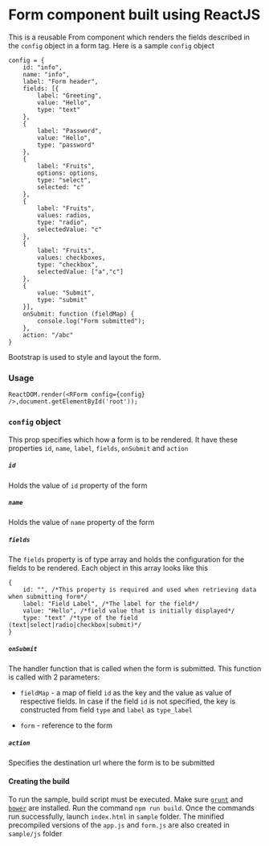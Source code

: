 # Form component built using ReactJS

This is a reusable From component which renders the fields described in the `config` object in a form tag. Here is a sample `config` object

    config = {
        id: "info",
        name: "info",
        label: "Form header",
        fields: [{
            label: "Greeting",
            value: "Hello",
            type: "text"
        },
        {
            label: "Password",
            value: "Hello",
            type: "password"
        },
        {
            label: "Fruits",
            options: options,
            type: "select",
            selected: "c"
        },
        {
            label: "Fruits",
            values: radios,
            type: "radio",
            selectedValue: "c"
        },
        {
            label: "Fruits",
            values: checkboxes,
            type: "checkbox",
            selectedValue: ["a","c"]
        },
        {
            value: "Submit",
            type: "submit"
        }],
        onSubmit: function (fieldMap) {
            console.log("Form submitted");
        },
        action: "/abc"
    }


Bootstrap is used to style and layout the form.

### Usage

    ReactDOM.render(<RForm config={config} />,document.getElementById('root'));

### `config` object

This prop specifies which how a form is to be rendered. It have these properties `id`, `name`, `label`, `fields`, `onSubmit` and `action`

##### `id`

Holds the value of `id` property of the form

##### `name`

Holds the value of `name` property of the form

##### `fields`

The `fields` property is of type array and holds the configuration for the fields to be rendered. Each object in this array looks like this

    {
        id: "", /*This property is required and used when retrieving data when submitting form*/
        label: "Field Label", /*The label for the field*/
        value: "Hello", /*field value that is initially displayed*/
        type: "text" /*type of the field (text|select|radio|checkbox|submit)*/
    }

##### `onSubmit`

The handler function that is called when the form is submitted. This function is called with 2 parameters:

* `fieldMap` - a map of field `id` as the key and the value as value of respective fields. In case if the field `id` is not specified, the key is constructed from field `type` and `label` as `type_label`

* `form` - reference to the form

##### `action`

Specifies the destination url where the form is to be submitted

#### Creating the build

To run the sample, build script must be executed. Make sure [`grunt`](http://gruntjs.com) and [`bower`](https://bower.io) are installed. Run the command `npm run build`. Once the commands run successfully, launch `index.html` in `sample` folder. The minified precompiled versions of the `app.js` and `form.js` are also created in `sample/js` folder